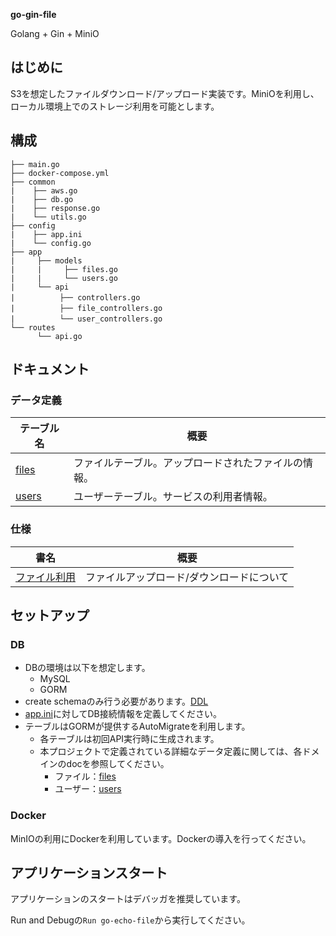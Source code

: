 **go-gin-file**

Golang + Gin + MiniO

## はじめに
S3を想定したファイルダウンロード/アップロード実装です。MiniOを利用し、ローカル環境上でのストレージ利用を可能とします。

## 構成
```
├── main.go
├── docker-compose.yml
├── common
|    ├── aws.go
|    ├── db.go
|    ├── response.go
|    └── utils.go
├── config
|    ├── app.ini
|    └── config.go
├── app
|     ├── models
|     |     ├── files.go
|     |     └── users.go
|     └── api
|　　　　　　├── controllers.go 
|　　　　　　├── file_controllers.go 
|　　　　　　└── user_controllers.go
└── routes
      └── api.go
```
## ドキュメント
### データ定義
| テーブル名                                                                      | 概要                                                 |
| ------------------------------------------------------------------------------- | ---------------------------------------------------- |
| [files](https://github.com/chalmeal/go-gin-file/blob/master/.doc/data/files.md) | ファイルテーブル。アップロードされたファイルの情報。 |
| [users](https://github.com/chalmeal/go-gin-file/blob/master/.doc/data/users.md) | ユーザーテーブル。サービスの利用者情報。             |

### 仕様
| 書名                                                                                    | 概要                                      |
| --------------------------------------------------------------------------------------- | ----------------------------------------- |
| [ファイル利用](https://github.com/chalmeal/go-gin-file/blob/master/.doc/method/file.md) | ファイルアップロード/ダウンロードについて |

## セットアップ

### DB
* DBの環境は以下を想定します。
  * MySQL
  * GORM
* create schemaのみ行う必要があります。[DDL](.db/setup/ddl-create-chema.sql)
* [app.ini](config/app.ini)に対してDB接続情報を定義してください。
* テーブルはGORMが提供するAutoMigrateを利用します。
  * 各テーブルは初回API実行時に生成されます。
  * 本プロジェクトで定義されている詳細なデータ定義に関しては、各ドメインのdocを参照してください。
    * ファイル：[files](https://github.com/chalmeal/go-gin-file/blob/master/.doc/data/files.md)
    * ユーザー：[users](https://github.com/chalmeal/go-gin-file/blob/master/.doc/data/users.md)

### Docker
MinIOの利用にDockerを利用しています。Dockerの導入を行ってください。

## アプリケーションスタート
アプリケーションのスタートはデバッガを推奨しています。

Run and Debugの`Run go-echo-file`から実行してください。